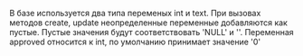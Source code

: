 В базе используется два типа переменых int и text. При вызовах методов create, update неопределенные переменные добавляются как пустые. Пустые значения будут соответствовать 'NULL' и ''. Переменная approved относится к int, по умолчанию принимает значение '0'
